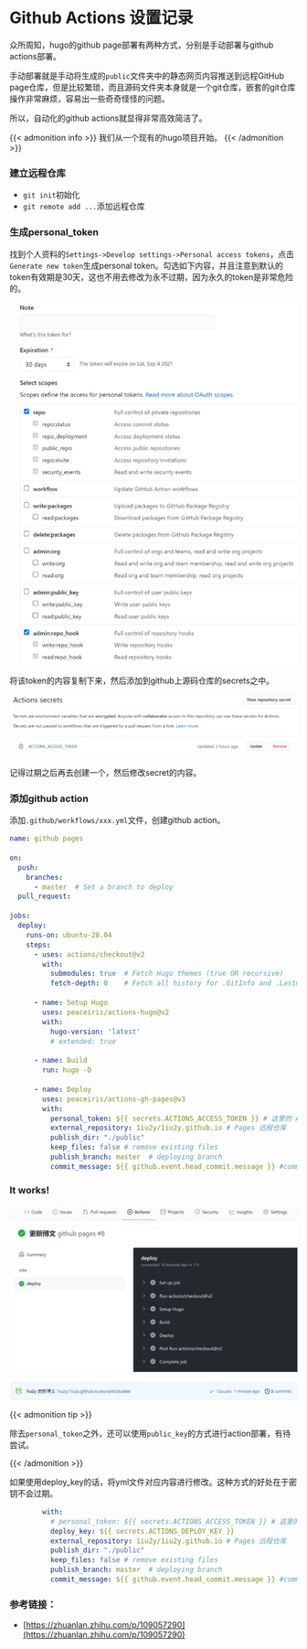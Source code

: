 # Github Actions 设置记录


众所周知，hugo的github page部署有两种方式，分别是手动部署与github actions部署。

手动部署就是手动将生成的`public`文件夹中的静态网页内容推送到远程GitHub page仓库，但是比较繁琐，而且源码文件夹本身就是一个git仓库，嵌套的git仓库操作非常麻烦，容易出一些奇奇怪怪的问题。

所以，自动化的github actions就显得非常高效简洁了。

{{< admonition info >}}
我们从一个现有的hugo项目开始。
{{< /admonition >}}


### 建立远程仓库

- `git init`初始化
- `git remote add ...`添加远程仓库

### 生成personal_token

找到个人资料的`Settings->Develop settings->Personal access tokens`，点击`Generate new token`生成personal token。勾选如下内容，并且注意到默认的token有效期是30天，这也不用去修改为永不过期，因为永久的token是非常危险的。

![image-20210805135512950](image-20210805135512950.png "personal token创建")

将该token的内容复制下来，然后添加到github上源码仓库的secrets之中。

![image-20210805140343530](image-20210805140343530.png "secret添加")

记得过期之后再去创建一个，然后修改secret的内容。

### 添加github action

添加`.github/workflows/xxx.yml`文件，创建github action。
```yaml
name: github pages

on:
  push:
    branches:
      - master  # Set a branch to deploy
  pull_request:

jobs:
  deploy:
    runs-on: ubuntu-20.04
    steps:
      - uses: actions/checkout@v2
        with:
          submodules: true  # Fetch Hugo themes (true OR recursive)
          fetch-depth: 0    # Fetch all history for .GitInfo and .Lastmod

      - name: Setup Hugo
        uses: peaceiris/actions-hugo@v2
        with:
          hugo-version: 'latest'
          # extended: true

      - name: Build
        run: hugo -D

      - name: Deploy
        uses: peaceiris/actions-gh-pages@v3
        with:
          personal_token: ${{ secrets.ACTIONS_ACCESS_TOKEN }} # 这里的 ACTIONS_DEPLOY_KEY 则是上面设置 Private Key的变量名
          external_repository: 1iu2y/1iu2y.github.io # Pages 远程仓库 
          publish_dir: "./public"
          keep_files: false # remove existing files
          publish_branch: master  # deploying branch
          commit_message: ${{ github.event.head_commit.message }} #commit_message: ${{ github.event.head_commit.message }}
```

### It works!

![image-20210805143049479](image-20210805143049479.png "action成功执行")

![image-20210805143127899](image-20210805143127899.png "另一个仓库被成功修改")



{{< admonition tip >}}

除去`personal_token`之外，还可以使用`public_key`的方式进行action部署，有待尝试。

{{< /admonition >}}


如果使用deploy_key的话，将yml文件对应内容进行修改。这种方式的好处在于密钥不会过期。

```yaml
        with:
          # personal_token: ${{ secrets.ACTIONS_ACCESS_TOKEN }} # 这里的 ACTIONS_DEPLOY_KEY 则是上面设置 Private Key的变量名
          deploy_key: ${{ secrets.ACTIONS_DEPLOY_KEY }}
          external_repository: 1iu2y/1iu2y.github.io # Pages 远程仓库 
          publish_dir: "./public"
          keep_files: false # remove existing files
          publish_branch: master  # deploying branch
          commit_message: ${{ github.event.head_commit.message }} #commit_message: ${{ github.event.head_commit.message }}
```

### 参考链接：

- [https://zhuanlan.zhihu.com/p/109057290](https://zhuanlan.zhihu.com/p/109057290)
